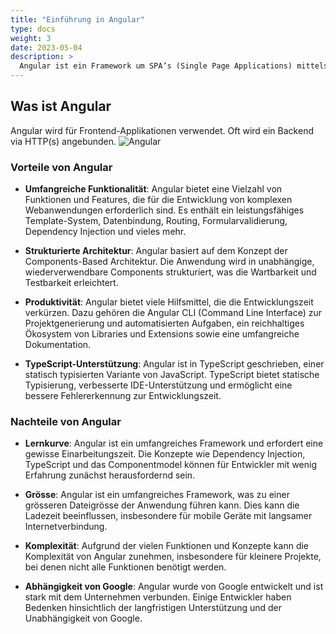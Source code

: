 ```yaml
---
title: "Einführung in Angular"
type: docs
weight: 3
date: 2023-05-04
description: >
  Angular ist ein Framework um SPA’s (Single Page Applications) mittels HTML und JavaScript zu erstellen und besteht aus verschiedenen core und optionalen JavaScript Bibliotheken
---
```


## Was ist Angular
Angular wird für Frontend-Applikationen verwendet. Oft wird ein Backend via HTTP(s) angebunden.
![Angular](../images/angular_einführung.png)  


### Vorteile von Angular

* **Umfangreiche Funktionalität**: Angular bietet eine Vielzahl von Funktionen und Features, die für die Entwicklung von komplexen Webanwendungen erforderlich sind. Es enthält ein leistungsfähiges Template-System, Datenbindung, Routing, Formularvalidierung, Dependency Injection und vieles mehr.

* **Strukturierte Architektur**: Angular basiert auf dem Konzept der Components-Based Architektur. Die Anwendung wird in unabhängige, wiederverwendbare Components strukturiert, was die Wartbarkeit und Testbarkeit erleichtert.

* **Produktivität**: Angular bietet viele Hilfsmittel, die die Entwicklungszeit verkürzen. Dazu gehören die Angular CLI (Command Line Interface) zur Projektgenerierung und automatisierten Aufgaben, ein reichhaltiges Ökosystem von Libraries und Extensions sowie eine umfangreiche Dokumentation.

* **TypeScript-Unterstützung**: Angular ist in TypeScript geschrieben, einer statisch typisierten Variante von JavaScript. TypeScript bietet statische Typisierung, verbesserte IDE-Unterstützung und ermöglicht eine bessere Fehlererkennung zur Entwicklungszeit.

### Nachteile von Angular

* **Lernkurve**: Angular ist ein umfangreiches Framework und erfordert eine gewisse Einarbeitungszeit. Die Konzepte wie Dependency Injection, TypeScript und das Componentmodel können für Entwickler mit wenig Erfahrung zunächst herausfordernd sein.

* **Grösse**: Angular ist ein umfangreiches Framework, was zu einer grösseren Dateigrösse der Anwendung führen kann. Dies kann die Ladezeit beeinflussen, insbesondere für mobile Geräte mit langsamer Internetverbindung.

* **Komplexität**: Aufgrund der vielen Funktionen und Konzepte kann die Komplexität von Angular zunehmen, insbesondere für kleinere Projekte, bei denen nicht alle Funktionen benötigt werden.

* **Abhängigkeit von Google**: Angular wurde von Google entwickelt und ist stark mit dem Unternehmen verbunden. Einige Entwickler haben Bedenken hinsichtlich der langfristigen Unterstützung und der Unabhängigkeit von Google.